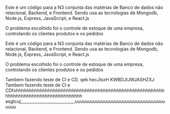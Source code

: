 Este é um código para a N3 conjunta das matérias de Banco de dados não relacional, Backend, e Frontend.
Sendo usa as tecnologias de Mongodb, Node.js,  Express,  JavaScript, e React.js

O problema escolhido foi o controle de estoque de uma empresa, controlando os clientes produtos e os pedidos

Este é um código para a N3 conjunta das matérias de Banco de dados não relacional, Backend, e Frontend.
Sendo usa as tecnologias de Mongodb, Node.js,  Express,  JavaScript, e React.js

O problema escolhido foi o controle de estoque de uma empresa, controlando os clientes produtos e os pedidos

Tambem fazendo teste de CI e CD.
qek hecJlsxH KWBDJIJWJASHZXJ
Tambem fazendo teste de CI e CDfxhhhhhhhhhhhhhhhhhhhhhhhhhhhhhhhhhhhhhhhhhhhhhhhhhhhhhhhhhhhhhhhhhhhhhhhhhhhhhhhhhhhhh                                        asgtcuj,,,,,,,,,,,,,,,,,,,,,,,,,,,,,,,,,,,,,,,,,,uuuuuuuuuuuuuuuuuuuuuuuuuuuuuuuuuuuuuu